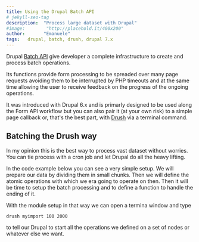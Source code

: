```yaml
---
title: Using the Drupal Batch API
# jekyll-seo-tag
description:  "Process large dataset with Drupal"
#image:        "http://placehold.it/400x200"
author:       "Emanuele"
tags:   drupal, batch, drush, drupal 7.x
---
```

Drupal [Batch API](https://www.drupal.org/docs/7/api/batch-api) give developer a complete infrastructure to create and process batch operations. 

Its functions provide form processing to be spreaded over many page requests avoiding them to be interrupted by PHP timeouts and at the same time allowing the user to receive feedback on the progress of the ongoing operations.

It was introduced with Drupal 6.x and is primarly designed to be used along the Form API workflow but you can also pair it (at your own risk) to a simple page callback or, that's the best part, with [Drush](https://github.com/drush-ops/drush) via a terminal command.

## Batching the Drush way

In my opinion this is the best way to process vast dataset without worries. You can tie process with a cron job and let Drupal do all the heavy lifting.

In the code example below you can see a very simple setup. We will prepare our data by dividing them in small chunks. Then we will define the atomic operations with which we era going to operate on then. Then it will be time to setup the batch processing and to define a function to handle the ending of it.

<script src="https://gist.github.com/eguicciardi/f4499b9892b5eeda869678861d381b03.js"></script>

With the module setup in that way we can open a termina window and type

```
drush myimport 100 2000
```

to tell our Drupal to start all the operations we defined on a set of nodes or whatever else we want.